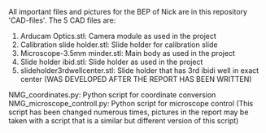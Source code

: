 All important files and pictures for the BEP of Nick are in this repository 'CAD-files'.
The 5 CAD files are:
1. Arducam Optics.stl: Camera module as used in the project  
2. Calibration slide holder.stl: Slide holder for calibration slide  
3. Microscope-3.5mm minder.stl: Main body as used in the project  
4. Slide holder ibid.stl: Slide holder as used in the project  
5. slideholder3rdwellcenter.stl: Slide holder that has 3rd ibidi well in exact center (WAS DEVELOPED AFTER THE REPORT HAS BEEN WRITTEN)

NMG_coordinates.py: Python script for coordinate conversion  
NMG_microscope_controll.py: Python script for microscope control (This script has been changed numerous times, pictures in the report may be taken with a script that is a similar but different version of this script)


